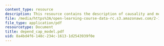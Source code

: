 ```yaml
---
content_type: resource
description: This resource contains the description of causality and model formulation.
file: /media/https%3A/open-learning-course-data-rc.s3.amazonaws.com/2-141-modeling-and-simulation-of-dynamic-systems-fall-2006/8a4bd4f6148c234c16131d2543939f0e_depend_cap_model.pdf
file_type: application/pdf
resourcetype: Document
title: depend_cap_model.pdf
uid: 8a4bd4f6-148c-234c-1613-1d2543939f0e
---
```

